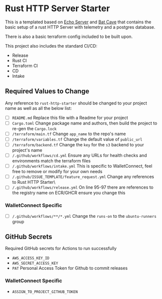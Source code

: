 # Rust HTTP Server Starter

This is a templated based on [Echo Server](https://github.com/WalletConnect/echo-server) and [Bat Cave](https://github.com/WalletConnect/bat-cave) that
contains the basic setup of a rust HTTP Server with telemetry and a postgres database.

There is also a basic terraform config included to be built upon.

This project also includes the standard CI/CD:
- Release
- Rust CI
- Terraform CI
- CD
- Intake

## Required Values to Change
Any reference to `rust-http-starter` should be changed to your project name as well as all the below list:

- [ ] `README.md`
  Replace this file with a Readme for your project
- [ ] `Cargo.toml`
  Change package name and authors, then build the project to re-gen the `Cargo.lock`
- [ ] `/terraform/main.tf`
  Change `app_name` to the repo's name
- [ ] `/terraform/variables.tf`
  Change the default value of `public_url`
- [ ] `/terraform/backend.tf`
  Change the `key` for the `s3` backend to your project's name
- [ ] `/.github/workflows/cd.yml`
  Ensure any URLs for health checks and environments match the terraform files
- [ ] `/.github/workflows/intake.yml`
  This is specific to WalletConnect, feel free to remove or modify for your own needs
- [ ] `/.github/ISSUE_TEMPLATE/feature_request.yml`
  Change any references to Rust HTTP Starter\
- [ ] `/.github/workflows/release.yml`
  On line 95-97 there are references to the registry name on ECR/GHCR ensure you change this

### WalletConnect Specific

- [ ] `/.github/workflows/**/*.yml`
  Change the `runs-on` to the `ubuntu-runners` group

## GitHub Secrets
Required GitHub secrets for Actions to run successfully
- `AWS_ACCESS_KEY_ID`
- `AWS_SECRET_ACCESS_KEY`
- `PAT` Personal Access Token for Github to commit releases

### WalletConnect Specific
- `ASSIGN_TO_PROJECT_GITHUB_TOKEN`